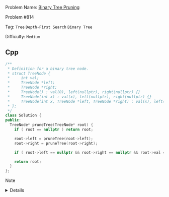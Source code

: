 Problem Name: [Binary Tree Pruning](https://leetcode.com/problems/binary-tree-pruning/description/)

Problem #814

Tag: `Tree` `Depth-First Search` `Binary Tree`

Difficulty: `Medium`

## Cpp

```cpp
/**
 * Definition for a binary tree node.
 * struct TreeNode {
 *     int val;
 *     TreeNode *left;
 *     TreeNode *right;
 *     TreeNode() : val(0), left(nullptr), right(nullptr) {}
 *     TreeNode(int x) : val(x), left(nullptr), right(nullptr) {}
 *     TreeNode(int x, TreeNode *left, TreeNode *right) : val(x), left(left), right(right) {}
 * };
 */
class Solution {
public:
  TreeNode* pruneTree(TreeNode* root) {
    if ( root == nullptr ) return root;

    root->left = pruneTree(root->left);
    root->right = pruneTree(root->right);

    if ( root->left == nullptr && root->right == nullptr && root->val == 0 ) return nullptr;

    return root;
  }
};
```

> [!NOTE]
>
> <details>
>   <li>Use post-order traversal</li>
>   <li>If leaf node & the value of <code>root</code> node is <code>0</code>, return <code>nullptr</code></li>
> </details>
